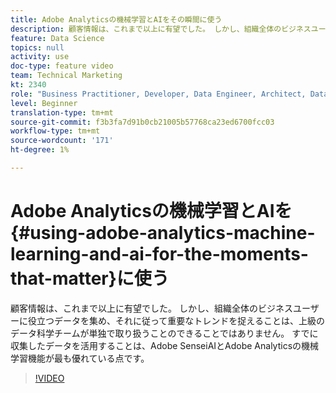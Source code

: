 ```yaml
---
title: Adobe Analyticsの機械学習とAIをその瞬間に使う
description: 顧客情報は、これまで以上に有望でした。 しかし、組織全体のビジネスユーザーに役立つデータを集め、それに従って重要なトレンドを捉えることは、上級のデータ科学チームが単独で取り扱うことのできることではありません。 すでに収集したデータを活用することは、Adobe SenseiAIとAdobe Analyticsの機械学習機能が最も優れている点です。
feature: Data Science
topics: null
activity: use
doc-type: feature video
team: Technical Marketing
kt: 2340
role: "Business Practitioner, Developer, Data Engineer, Architect, Data Architect, Administrator, Leader"
level: Beginner
translation-type: tm+mt
source-git-commit: f3b3fa7d91b0cb21005b57768ca23ed6700fcc03
workflow-type: tm+mt
source-wordcount: '171'
ht-degree: 1%

---
```



# Adobe Analyticsの機械学習とAIを{#using-adobe-analytics-machine-learning-and-ai-for-the-moments-that-matter}に使う

顧客情報は、これまで以上に有望でした。 しかし、組織全体のビジネスユーザーに役立つデータを集め、それに従って重要なトレンドを捉えることは、上級のデータ科学チームが単独で取り扱うことのできることではありません。 すでに収集したデータを活用することは、Adobe SenseiAIとAdobe Analyticsの機械学習機能が最も優れている点です。

>[!VIDEO](https://video.tv.adobe.com/v/25837/?quality=12)
